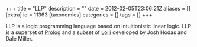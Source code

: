 +++
title = "LLP"
description = ""
date = 2012-02-05T23:06:21Z
aliases = []
[extra]
id = 11363
[taxonomies]
categories = []
tags = []
+++



LLP is a logic programming language based on intuitionistic linear logic. LLP is a superset of [Prolog](https://rosettacode.org/wiki/Prolog) and a subset of [Lolli](https://rosettacode.org/wiki/Lolli) developed by Josh Hodas and Dale Miller.
